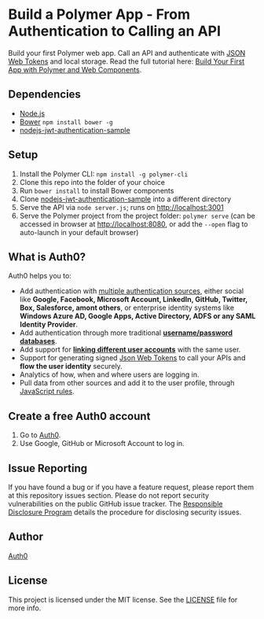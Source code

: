# Build a Polymer App - From Authentication to Calling an API

Build your first Polymer web app. Call an API and authenticate with [JSON Web Tokens](http://jwt.io) and local storage. Read the full tutorial here: [Build Your First App with Polymer and Web Components](https://auth0.com/blog/build-your-first-app-with-polymer-and-web-components/).

## Dependencies

* [Node.js](http://nodejs.org)
* [Bower](http://bower.io) `npm install bower -g`
* [nodejs-jwt-authentication-sample](https://github.com/auth0-blog/nodejs-jwt-authentication-sample)

## Setup

1. Install the Polymer CLI: `npm install -g polymer-cli`
2. Clone this repo into the folder of your choice
3. Run `bower install` to install Bower components
4. Clone [nodejs-jwt-authentication-sample](https://github.com/auth0-blog/nodejs-jwt-authentication-sample) into a different directory
5. Serve the API via `node server.js`; runs on [http://localhost:3001](http://localhost:3001)
6. Serve the Polymer project from the project folder: `polymer serve` (can be accessed in browser at [http://localhost:8080](http://localhost:8080), or add the `--open` flag to auto-launch in your default browser)

## What is Auth0?

Auth0 helps you to:

* Add authentication with [multiple authentication sources](https://docs.auth0.com/identityproviders), either social like **Google, Facebook, Microsoft Account, LinkedIn, GitHub, Twitter, Box, Salesforce, amont others**, or enterprise identity systems like **Windows Azure AD, Google Apps, Active Directory, ADFS or any SAML Identity Provider**.
* Add authentication through more traditional **[username/password databases](https://docs.auth0.com/mysql-connection-tutorial)**.
* Add support for **[linking different user accounts](https://docs.auth0.com/link-accounts)** with the same user.
* Support for generating signed [Json Web Tokens](https://docs.auth0.com/jwt) to call your APIs and **flow the user identity** securely.
* Analytics of how, when and where users are logging in.
* Pull data from other sources and add it to the user profile, through [JavaScript rules](https://docs.auth0.com/rules).

## Create a free Auth0 account

1. Go to [Auth0](https://auth0.com/signup).
2. Use Google, GitHub or Microsoft Account to log in.

## Issue Reporting

If you have found a bug or if you have a feature request, please report them at this repository issues section. Please do not report security vulnerabilities on the public GitHub issue tracker. The [Responsible Disclosure Program](https://auth0.com/whitehat) details the procedure for disclosing security issues.

## Author

[Auth0](auth0.com)

## License

This project is licensed under the MIT license. See the [LICENSE](LICENSE) file for more info.

